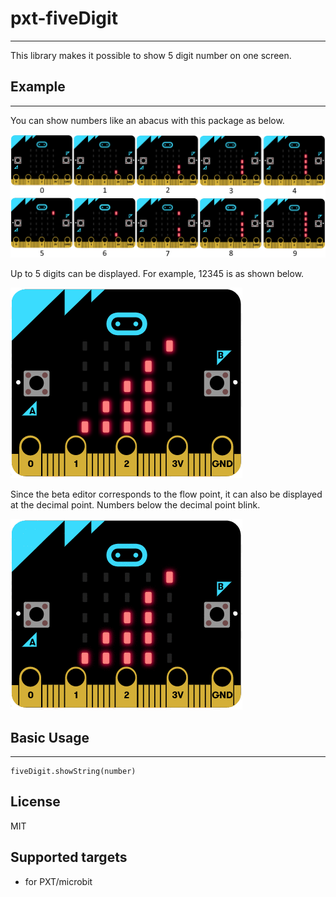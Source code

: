 # pxt-fiveDigit
---
This library makes it possible to show 5 digit number on one screen.

## Example
---
You can show numbers like an abacus with this package as below.

![Numbers](https://github.com/mbitfun/pxt-fiveDigit/blob/readme/statics/numbers.png "numbers")

Up to 5 digits can be displayed. For example, 12345 is as shown below.

![five digit](https://github.com/mbitfun/pxt-fiveDigit/blob/readme/statics/fiveDigit.PNG "five digit")

Since the beta editor corresponds to the flow point, it can also be displayed at the decimal point.
Numbers below the decimal point blink.

![flow point](https://github.com/mbitfun/pxt-fiveDigit/blob/readme/statics/flowPoint.gif "flow point")

## Basic Usage
---
```
fiveDigit.showString(number)
```


## License

MIT

## Supported targets

* for PXT/microbit
